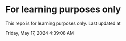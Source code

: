 # For learning purposes only
This repo is for learning purposes only.
Last updated at

Friday, May 17, 2024 4:39:08 AM

